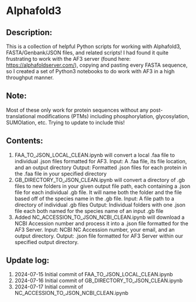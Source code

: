 # Alphafold3

## Description:
This is a collection of helpful Python scripts for working with Alphafold3, FASTA/Genbank/JSON files, and related scripts! I had found it quite frustrating to work with the AF3 server (found here: https://alphafoldserver.com/), copying and pasting every FASTA sequence, so I created a set of Python3 notebooks to do work with AF3 in a high throughput manner. 

## Note:
Most of these only work for protein sequences without any post-translational modifications (PTMs) including phosphorylation, glycosylation, SUMOlation, etc. Trying to update to include this!

## Contents:
1. FAA_TO_JSON_LOCAL_CLEAN.ipynb will convert a local .faa file to individual .json files formatted for AF3.
   Input: A .faa file, its file location, and an output directory
   Output: Formatted .json files for each protein in the .faa file in your specified directory
2. GB_DIRECTORY_TO_JSON_CLEAN.ipynb will convert a directory of .gb files to new folders in your given output file       path, each containing a .json file for each individual .gb file. It will name both the folder and the file based      off of the species name in the .gb file.
   Input: A file path to a directory of individual .gb files
   Output: Individual folders with one .json file each both named for the species name of an input .gb file
3. Added NC_ACCESSION_TO_JSON_NCBI_CLEAN.ipynb will download a NCBI Accession number and process it into a .json file    formatted for the AF3 Server.
   Input: NCBI NC Accession number, your email, and an output directory.
   Output: .json file formatted for AF3 Server within our specified output directory.

## Update log:
1. 2024-07-15 Initial commit of FAA_TO_JSON_LOCAL_CLEAN.ipynb
2. 2024-07-16 Initial commit of GB_DIRECTORY_TO_JSON_CLEAN.ipynb
3. 2024-07-17 Initial commit of NC_ACCESSION_TO_JSON_NCBI_CLEAN.ipynb
